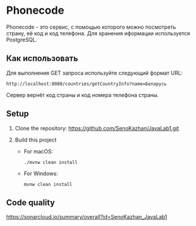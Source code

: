 # Phonecode

Phonecode - это сервис, с помощью которого можно посмотреть страну, её код и код телефона. 
Для хранения иформации используется PostgreSQL.

## Как использовать

Для выполнения GET запроса используйте следующий формат URL:

    http://localhost:8080/countries/getCountryInfo?name=Беларусь
Сервер вернёт код страны и код номера телефона страны.

## Setup
1. Clone the repository: https://github.com/SenoKazhan/JavaLab1.git
2. Build this project

     * For macOS:
 
           ./mvnw clean install   
     * For Windows:
   
           mvnw clean install
## Code quality
https://sonarcloud.io/summary/overall?id=SenoKazhan_JavaLab1
